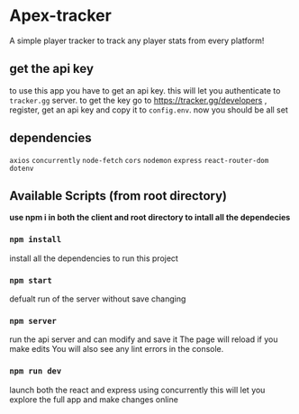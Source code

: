 # Apex-tracker
A simple player tracker to track any player stats from every platform!

## get the api key
to use this app you have to get an api key. this will let you authenticate to `tracker.gg` server.
to get the key go to https://tracker.gg/developers , register, get an api key and copy it to `config.env`. now you should be all set

## dependencies
`axios`
`concurrently`
`node-fetch`
`cors`
`nodemon`
`express`
`react-router-dom`
`dotenv`

## Available Scripts (from root directory)
**use npm i in both the client and root directory to intall all the dependecies**

### `npm install`
install all the dependencies to run this project

### `npm start` 
defualt run of the server without save changing 

### `npm server`
run the api server and can modify and save it 
The page will reload if you make edits
You will also see any lint errors in the console.

### `npm run dev`
launch both the react and express using concurrently
this will let you explore the full app and make changes online
